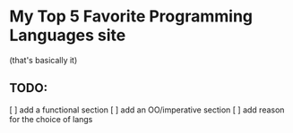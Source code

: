 
My Top 5 Favorite Programming Languages site
============================================

(that's basically it)

TODO:
----
[ ] add a functional section
[ ] add an OO/imperative section
[ ] add reason for the choice of langs
